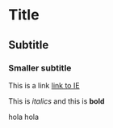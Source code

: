 # Title
## Subtitle
### Smaller subtitle

This is a link [link to IE](https://ie.edu)

This is *italics* and this is **bold**

hola 
hola

